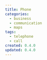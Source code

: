 ```yaml
---
title: Phone
categories:
  - business
  - communication
  - maps
tags:
  - telephone
  - call
created: 0.4.0
updated: 0.4.0
---
```


